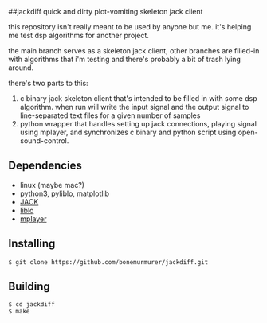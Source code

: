 ##jackdiff
quick and dirty plot-vomiting skeleton jack client

this repository isn't really meant to be used by anyone but me.
it's helping me test dsp algorithms for another project.

the main branch serves as a skeleton jack client, other branches
are filled-in with algorithms that i'm testing and there's
probably a bit of trash lying around.

there's two parts to this:
1. c binary jack skeleton client that's intended to be filled in
   with some dsp algorithm. when run will write the input signal
   and the output signal to line-separated text files for a
   given number of samples
2. python wrapper that handles setting up jack connections,
   playing signal using mplayer, and synchronizes c binary
   and python script using open-sound-control.

## Dependencies
 - linux (maybe mac?)
 - python3, pyliblo, matplotlib
 - [JACK](http://jackaudio.org/)
 - [liblo](http://liblo.sourceforge.net/)
 - [mplayer](http://www.mplayerhq.hu/)

## Installing
```
$ git clone https://github.com/bonemurmurer/jackdiff.git
```

## Building
```
$ cd jackdiff
$ make
```
